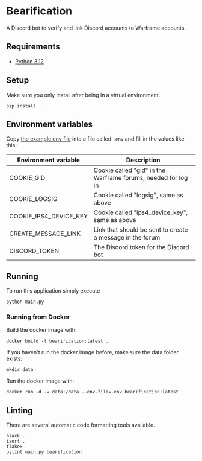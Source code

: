 # Bearification

A Discord bot to verify and link Discord accounts to Warframe accounts.

## Requirements
- [Python 3.12](https://www.python.org/downloads/)

## Setup

Make sure you only install after being in a virtual environment.

```commandline
pip install .
```

## Environment variables

Copy [the example env file](.env.example) into a file called `.env` and fill in the values like this:

| Environment variable | Description                                                   |
| --- |---------------------------------------------------------------|
| COOKIE_GID | Cookie called "gid" in the Warframe forums, needed for log in |
| COOKIE_LOGSIG | Cookie called "logsig", same as above                         |
| COOKIE_IPS4_DEVICE_KEY | Cookie called "ips4_device_key", same as above                |
| CREATE_MESSAGE_LINK | Link that should be sent to create a message in the forum     |
| DISCORD_TOKEN | The Discord token for the Discord bot                         |

## Running

To run this application simply execute

```commandline
python main.py
```

### Running from Docker

Build the docker image with:
```commandline
docker build -t bearification:latest .
```

If you haven't run the docker image before, make sure the data folder exists:
```commandline
mkdir data
```

Run the docker image with:
```commandline
docker run -d -v data:/data --env-file=.env bearification:latest
```

## Linting

There are several automatic code formatting tools available.

```commandline
black .
isort .
flake8
pylint main.py bearification
```
